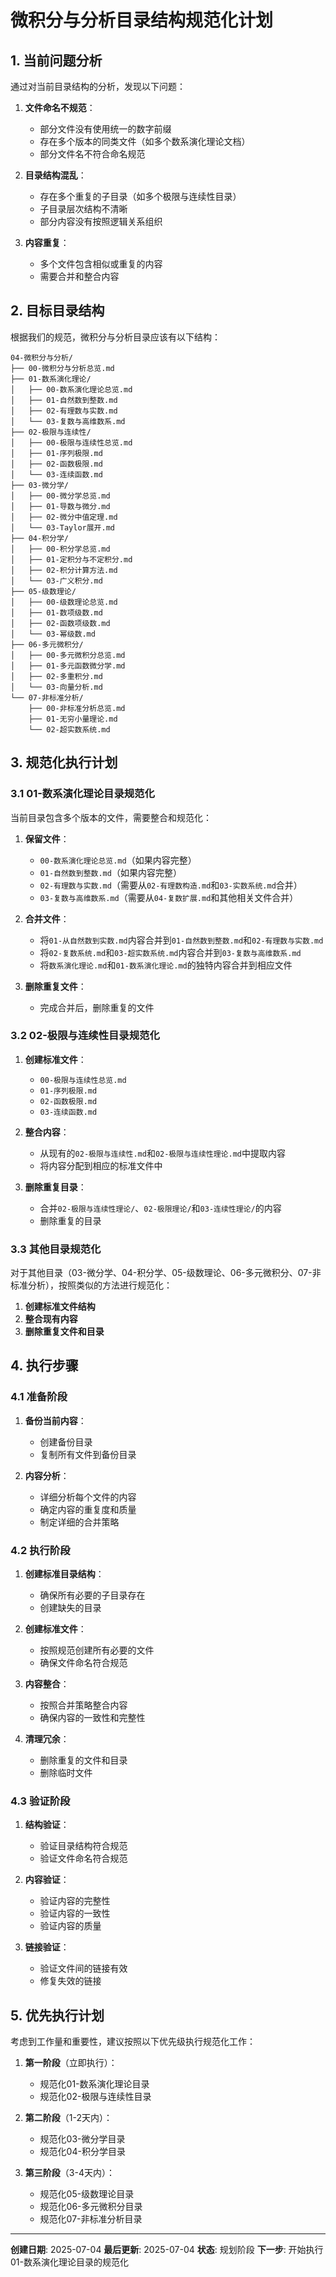 # 微积分与分析目录结构规范化计划

## 1. 当前问题分析

通过对当前目录结构的分析，发现以下问题：

1. **文件命名不规范**：
   - 部分文件没有使用统一的数字前缀
   - 存在多个版本的同类文件（如多个数系演化理论文档）
   - 部分文件名不符合命名规范

2. **目录结构混乱**：
   - 存在多个重复的子目录（如多个极限与连续性目录）
   - 子目录层次结构不清晰
   - 部分内容没有按照逻辑关系组织

3. **内容重复**：
   - 多个文件包含相似或重复的内容
   - 需要合并和整合内容

## 2. 目标目录结构

根据我们的规范，微积分与分析目录应该有以下结构：

```text
04-微积分与分析/
├── 00-微积分与分析总览.md
├── 01-数系演化理论/
│   ├── 00-数系演化理论总览.md
│   ├── 01-自然数到整数.md
│   ├── 02-有理数与实数.md
│   └── 03-复数与高维数系.md
├── 02-极限与连续性/
│   ├── 00-极限与连续性总览.md
│   ├── 01-序列极限.md
│   ├── 02-函数极限.md
│   └── 03-连续函数.md
├── 03-微分学/
│   ├── 00-微分学总览.md
│   ├── 01-导数与微分.md
│   ├── 02-微分中值定理.md
│   └── 03-Taylor展开.md
├── 04-积分学/
│   ├── 00-积分学总览.md
│   ├── 01-定积分与不定积分.md
│   ├── 02-积分计算方法.md
│   └── 03-广义积分.md
├── 05-级数理论/
│   ├── 00-级数理论总览.md
│   ├── 01-数项级数.md
│   ├── 02-函数项级数.md
│   └── 03-幂级数.md
├── 06-多元微积分/
│   ├── 00-多元微积分总览.md
│   ├── 01-多元函数微分学.md
│   ├── 02-多重积分.md
│   └── 03-向量分析.md
└── 07-非标准分析/
    ├── 00-非标准分析总览.md
    ├── 01-无穷小量理论.md
    └── 02-超实数系统.md
```

## 3. 规范化执行计划

### 3.1 01-数系演化理论目录规范化

当前目录包含多个版本的文件，需要整合和规范化：

1. **保留文件**：
   - `00-数系演化理论总览.md`（如果内容完整）
   - `01-自然数到整数.md`（如果内容完整）
   - `02-有理数与实数.md`（需要从`02-有理数构造.md`和`03-实数系统.md`合并）
   - `03-复数与高维数系.md`（需要从`04-复数扩展.md`和其他相关文件合并）

2. **合并文件**：
   - 将`01-从自然数到实数.md`内容合并到`01-自然数到整数.md`和`02-有理数与实数.md`
   - 将`02-复数系统.md`和`03-超实数系统.md`内容合并到`03-复数与高维数系.md`
   - 将`数系演化理论.md`和`01-数系演化理论.md`的独特内容合并到相应文件

3. **删除重复文件**：
   - 完成合并后，删除重复的文件

### 3.2 02-极限与连续性目录规范化

1. **创建标准文件**：
   - `00-极限与连续性总览.md`
   - `01-序列极限.md`
   - `02-函数极限.md`
   - `03-连续函数.md`

2. **整合内容**：
   - 从现有的`02-极限与连续性.md`和`02-极限与连续性理论.md`中提取内容
   - 将内容分配到相应的标准文件中

3. **删除重复目录**：
   - 合并`02-极限与连续性理论/`、`02-极限理论/`和`03-连续性理论/`的内容
   - 删除重复的目录

### 3.3 其他目录规范化

对于其他目录（03-微分学、04-积分学、05-级数理论、06-多元微积分、07-非标准分析），按照类似的方法进行规范化：

1. **创建标准文件结构**
2. **整合现有内容**
3. **删除重复文件和目录**

## 4. 执行步骤

### 4.1 准备阶段

1. **备份当前内容**：
   - 创建备份目录
   - 复制所有文件到备份目录

2. **内容分析**：
   - 详细分析每个文件的内容
   - 确定内容的重复度和质量
   - 制定详细的合并策略

### 4.2 执行阶段

1. **创建标准目录结构**：
   - 确保所有必要的子目录存在
   - 创建缺失的目录

2. **创建标准文件**：
   - 按照规范创建所有必要的文件
   - 确保文件命名符合规范

3. **内容整合**：
   - 按照合并策略整合内容
   - 确保内容的一致性和完整性

4. **清理冗余**：
   - 删除重复的文件和目录
   - 删除临时文件

### 4.3 验证阶段

1. **结构验证**：
   - 验证目录结构符合规范
   - 验证文件命名符合规范

2. **内容验证**：
   - 验证内容的完整性
   - 验证内容的一致性
   - 验证内容的质量

3. **链接验证**：
   - 验证文件间的链接有效
   - 修复失效的链接

## 5. 优先执行计划

考虑到工作量和重要性，建议按照以下优先级执行规范化工作：

1. **第一阶段**（立即执行）：
   - 规范化01-数系演化理论目录
   - 规范化02-极限与连续性目录

2. **第二阶段**（1-2天内）：
   - 规范化03-微分学目录
   - 规范化04-积分学目录

3. **第三阶段**（3-4天内）：
   - 规范化05-级数理论目录
   - 规范化06-多元微积分目录
   - 规范化07-非标准分析目录

---

**创建日期**: 2025-07-04
**最后更新**: 2025-07-04
**状态**: 规划阶段
**下一步**: 开始执行01-数系演化理论目录的规范化
